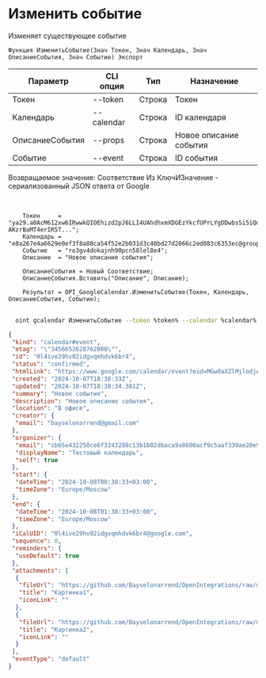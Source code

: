 ﻿---
sidebar_position: 6
---

# Изменить событие
 Изменяет существующее событие



`Функция ИзменитьСобытие(Знач Токен, Знач Календарь, Знач ОписаниеСобытия, Знач Событие) Экспорт`

  | Параметр | CLI опция | Тип | Назначение |
  |-|-|-|-|
  | Токен | --token | Строка | Токен |
  | Календарь | --calendar | Строка | ID календаря |
  | ОписаниеСобытия | --props | Строка | Новое описание события |
  | Событие | --event | Строка | ID события |

  
  Возвращаемое значение:   Соответствие Из КлючИЗначение - сериализованный JSON ответа от Google

<br/>




```bsl title="Пример кода"
    Токен     = "ya29.a0AcM612xw6IRwwkQIOEhizd2pJ6LLI4UAhdhxmXDGEzYkcfUPrLYgDDwbsSi5iQdc78WPs_1_Qor5KipuV6mAIvr6z-AKzrBaMT4erIR5T...";
    Календарь = "e8a267e4a6629e0ef3f8a08ca54f52e2b031d3c40bd27d2866c2ed083c6353ec@group.calendar.google.com";
    Событие   = "ro3gv4dokajnh90pcn58lel8e4";
    Описание  = "Новое описание события";

    ОписаниеСобытия = Новый Соответствие;
    ОписаниеСобытия.Вставить("Описание", Описание);

    Результат = OPI_GoogleCalendar.ИзменитьСобытие(Токен, Календарь, ОписаниеСобытия, Событие);
```



```sh title="Пример команды CLI"
    
  oint gcalendar ИзменитьСобытие --token %token% --calendar %calendar% --props %props% --event %event%

```

```json title="Результат"
{
 "kind": "calendar#event",
 "etag": "\"3456652628762000\"",
 "id": "0l4ive29hv02idgvqmhdvk6br4",
 "status": "confirmed",
 "htmlLink": "https://www.google.com/calendar/event?eid=MGw0aXZlMjlodjAyaWRndnFtaGR2azZicjQgY2I2NWU0MzIyNTBjZTZmMzI0MzI4OGMxM2IxYjAyZGJhY2E5YTg2MDBhY2Y5YzVhYWYzMzlhZTIwZTllYWE5ZEBn",
 "created": "2024-10-07T18:38:33Z",
 "updated": "2024-10-07T18:38:34.381Z",
 "summary": "Новое событие",
 "description": "Новое описание события",
 "location": "В офисе",
 "creator": {
  "email": "bayselonarrend@gmail.com"
 },
 "organizer": {
  "email": "cb65e432250ce6f3243288c13b1b02dbaca9a8600acf9c5aaf339ae20e9eaa9d@group.calendar.google.com",
  "displayName": "Тестовый календарь",
  "self": true
 },
 "start": {
  "dateTime": "2024-10-08T00:38:33+03:00",
  "timeZone": "Europe/Moscow"
 },
 "end": {
  "dateTime": "2024-10-08T01:38:33+03:00",
  "timeZone": "Europe/Moscow"
 },
 "iCalUID": "0l4ive29hv02idgvqmhdvk6br4@google.com",
 "sequence": 0,
 "reminders": {
  "useDefault": true
 },
 "attachments": [
  {
   "fileUrl": "https://github.com/Bayselonarrend/OpenIntegrations/raw/main/service/test_data/picture.jpg",
   "title": "Картинка1",
   "iconLink": ""
  },
  {
   "fileUrl": "https://github.com/Bayselonarrend/OpenIntegrations/raw/main/service/test_data/picture2.jpg",
   "title": "Картинка2",
   "iconLink": ""
  }
 ],
 "eventType": "default"
}
```
